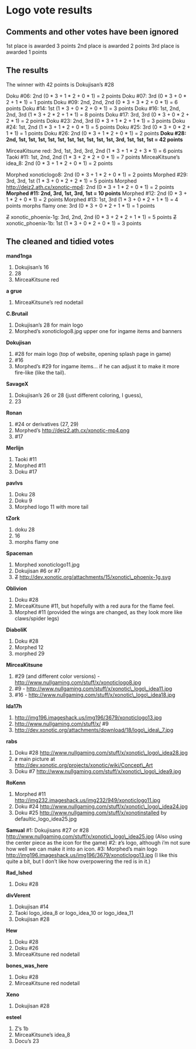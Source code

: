 Logo vote results
=================

Comments and other votes have been ignored
------------------------------------------

1st place is awarded 3 points
2nd place is awarded 2 points
3rd place is awarded 1 points

The results
-----------

The winner with 42 points is Dokujisan’s \#28

Doku \#06: 2nd (0 \* 3 + 1 \* 2 + 0 \* 1) = 2 points
Doku \#07: 3rd (0 \* 3 + 0 \* 2 + 1 \* 1) = 1 points
Doku \#09: 2nd, 2nd, 2nd (0 \* 3 + 3 \* 2 + 0 \* 1) = 6 points
Doku \#14: 1st (1 \* 3 + 0 \* 2 + 0 \* 1) = 3 points
Doku \#16: 1st, 2nd, 2nd, 3rd (1 \* 3 + 2 \* 2 + 1 \* 1) = 8 points
Doku \#17: 3rd, 3rd (0 \* 3 + 0 \* 2 + 2 \* 1) = 2 points
Doku \#23: 2nd, 3rd (0 \* 3 + 1 \* 2 + 1 \* 1) = 3 points
Doku \#24: 1st, 2nd (1 \* 3 + 1 \* 2 + 0 \* 1) = 5 points
Doku \#25: 3rd (0 \* 3 + 0 \* 2 + 1 \* 1) = 1 points
Doku \#26: 2nd (0 \* 3 + 1 \* 2 + 0 \* 1) = 2 points
**Doku \#28: 2nd, 1st, 1st, 1st, 1st, 1st, 1st, 1st, 1st, 1st, 1st, 3rd, 1st, 1st, 1st = 42 points**

MirceaKitsune red: 3rd, 1st, 3rd, 3rd, 2nd (1 \* 3 + 1 \* 2 + 3 \* 1) = 6 points
Taoki \#11: 1st, 2nd, 2nd (1 \* 3 + 2 \* 2 + 0 \* 1) = 7 points
MirceaKitsune’s idea\_8: 2nd (0 \* 3 + 1 \* 2 + 0 \* 1) = 2 points

Morphed xonoticlogo8: 2nd (0 \* 3 + 1 \* 2 + 0 \* 1) = 2 points
Morphed \#29: 3rd, 3rd, 1st (1 \* 3 + 0 \* 2 + 2 \* 1) = 5 points
Morphed http://deiz2.ath.cx/xonotic-mp4: 2nd (0 \* 3 + 1 \* 2 + 0 \* 1) = 2 points
**Morphed \#11: 2nd, 3rd, 1st, 3rd, 1st = 10 points**
Morphed \#12: 2nd (0 \* 3 + 1 \* 2 + 0 \* 1) = 2 points
Morphed \#13: 1st, 3rd (1 \* 3 + 0 \* 2 + 1 \* 1) = 4 points
morphs flamy one: 3rd (0 \* 3 + 0 \* 2 + 1 \* 1) = 1 points

~~Z~~ xonotic\_phoenix-1g: 3rd, 2nd, 2nd (0 \* 3 + 2 \* 2 + 1 \* 1) = 5 points
~~Z~~ xonotic\_phoenix-1b: 1st (1 \* 3 + 0 \* 2 + 0 \* 1) = 3 points

The cleaned and tidied votes
----------------------------

**mand1nga**
1. Dokujisan’s 16
2. 28
3. MirceaKitsune red

**a grue**
1. MirceaKitsune’s red nodetail

**C.Brutail**
1. Dokujisan’s 28 for main logo
2. Morphed’s xonoticlogo8.jpg upper one for ingame items and banners

**Dokujisan**
1. \#28 for main logo (top of website, opening splash page in game)
2. \#16
3. Morphed’s \#29 for ingame items… if he can adjust it to make it more fire-like (like the tail).

**SavageX**
1. Dokujisan’s 26 or 28 (just different coloring, I guess),
2. 23

**Ronan**
1. \#24 or derivatives (27, 29)
2. Morphed’s http://deiz2.ath.cx/xonotic-mp4.png
3. \#17

**Merlijn**
1. Taoki \#11
2. Morphed \#11
3. Doku \#17

**pavlvs**
1. Doku 28
2. Doku 9
3. Morphed logo 11 with more tail

**tZork**
1. doku 28
2. 16
3. morphs flamy one

**Spaceman**
1. Morphed xonoticlogo11.jpg
2. Dokujisan \#6 or \#7
3. ~~Z~~ http://dev.xonotic.org/attachments/15/xonotic\_phoenix-1g.svg

**Oblivion**
1. Doku \#28
2. MirceaKitsune \#11, but hopefully with a red aura for the flame feel.
3. Morphed \#11 (provided the wings are changed, as they look more like claws/spider legs)

**DiaboliK**
1. Doku \#28
2. Morphed 12
3. morphed 29

**MirceaKitsune**
1. \#29 (and different color versions) - http://www.nullgaming.com/stuff/x/xonoticlogo8.jpg
2. \#9 - http://www.nullgaming.com/stuff/x/xonotic\_logo\_idea11.jpg
3. \#16 - http://www.nullgaming.com/stuff/x/xonotic\_logo\_idea18.jpg

**lda17h**
1. http://img196.imageshack.us/img196/3679/xonoticlogo13.jpg
2. http://www.nullgaming.com/stuff/x/ \#9
3. http://dev.xonotic.org/attachments/download/18/logo\_idea\_7.jpg

**rabs**
1. Doku \#28 http://www.nullgaming.com/stuff/x/xonotic\_logo\_idea28.jpg
2. ~~z~~ main picture at http://dev.xonotic.org/projects/xonotic/wiki/Concept\_Art
3. Doku \#7 http://www.nullgaming.com/stuff/x/xonotic\_logo\_idea9.jpg

**RoKenn**
1. Morphed \#11 http://img232.imageshack.us/img232/949/xonoticlogo11.jpg
2. Doku \#24 http://www.nullgaming.com/stuff/x/xonotic\_logo\_idea24.jpg
3. Doku \#25 http://www.nullgaming.com/stuff/x/xonotinstalled by defaultic\_logo\_idea25.jpg

**Samual**
\#1: Dokujisans \#27 or \#28 http://www.nullgaming.com/stuff/x/xonotic\_logo\_idea25.jpg (Also using the center piece as the icon for the game)
\#2: ~~z~~’s logo, although i’m not sure how well we can make it into an icon.
\#3: Morphed’s main logo http://img196.imageshack.us/img196/3679/xonoticlogo13.jpg (I like this quite a bit, but I don’t like how overpowering the red is in it.)

**Rad\_Ished**
1. Doku \#28

**divVerent**
1. Dokujisan \#14
2. Taoki logo\_idea\_8 or logo\_idea\_10 or logo\_idea\_11
3. Dokujisan \#28

**Hew**
1. Doku \#28
2. Doku \#26
3. MirceaKitsune red nodetail

**bones\_was\_here**
1. Doku \#28
2. MirceaKitsune red nodetail

**Xeno**
1. Dokujisan \#28

**esteel**
1. Z’s 1b
2. MirceaKitsune’s idea\_8
3. Docu’s 23
